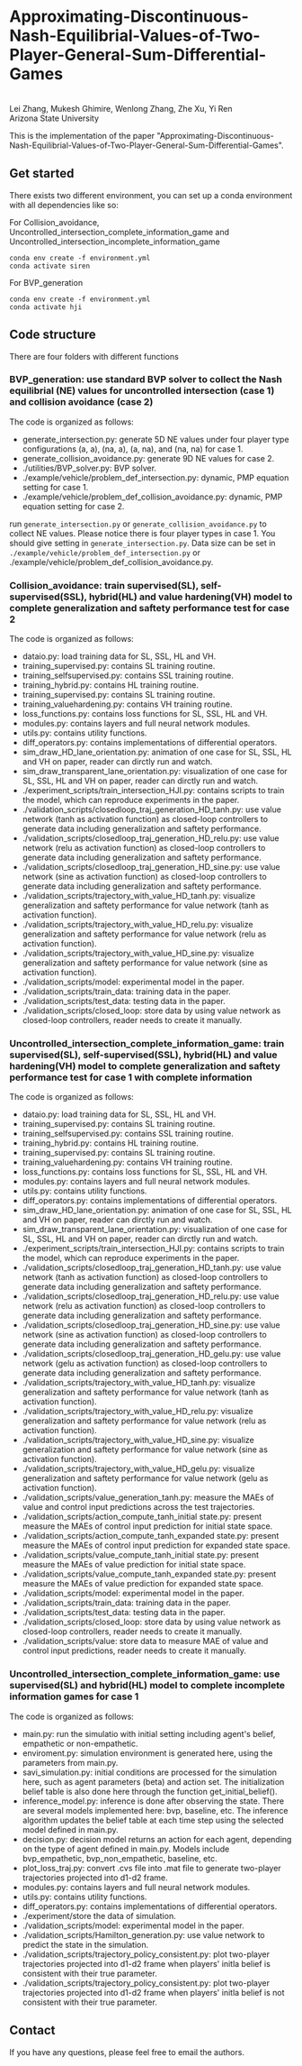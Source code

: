 # Approximating-Discontinuous-Nash-Equilibrial-Values-of-Two-Player-General-Sum-Differential-Games
<br>
Lei Zhang,
Mukesh Ghimire, 
Wenlong Zhang, 
Zhe Xu, 
Yi Ren<br>
Arizona State University

This is the implementation of the paper "Approximating-Discontinuous-Nash-Equilibrial-Values-of-Two-Player-General-Sum-Differential-Games".

## Get started
There exists two different environment, you can set up a conda environment with all dependencies like so:

For Collision_avoidance, Uncontrolled_intersection_complete_information_game and Uncontrolled_intersection_incomplete_information_game
```
conda env create -f environment.yml
conda activate siren
```
For BVP_generation
```
conda env create -f environment.yml
conda activate hji
```

## Code structure
There are four folders with different functions
### BVP_generation: use standard BVP solver to collect the Nash equilibrial (NE) values for uncontrolled intersection (case 1) and collision avoidance (case 2) 
The code is organized as follows:
* generate_intersection.py: generate 5D NE values under four player type configurations (a, a), (na, a), (a, na), and (na, na) for case 1.
* generate_collision_avoidance.py: generate 9D NE values for case 2.
* ./utilities/BVP_solver.py: BVP solver.
* ./example/vehicle/problem_def_intersection.py: dynamic, PMP equation setting for case 1.
* ./example/vehicle/problem_def_collision_avoidance.py: dynamic, PMP equation setting for case 2.

run `generate_intersection.py` or `generate_collision_avoidance.py` to collect NE values. Please notice there is four player types in case 1. You should give setting in `generate_intersection.py`. Data size can be set in `./example/vehicle/problem_def_intersection.py` or ./example/vehicle/problem_def_collision_avoidance.py.

### Collision_avoidance: train supervised(SL), self-supervised(SSL), hybrid(HL) and value hardening(VH) model to complete generalization and saftety performance test for case 2
The code is organized as follows:
* dataio.py: load training data for SL, SSL, HL and VH.
* training_supervised.py: contains SL training routine.
* training_selfsupervised.py: contains SSL training routine.
* training_hybrid.py: contains HL training routine.
* training_supervised.py: contains SL training routine.
* training_valuehardening.py: contains VH training routine.
* loss_functions.py: contains loss functions for SL, SSL, HL and VH.
* modules.py: contains layers and full neural network modules.
* utils.py: contains utility functions.
* diff_operators.py: contains implementations of differential operators.
* sim_draw_HD_lane_orientation.py: animation of one case for SL, SSL, HL and VH on paper, reader can dirctly run and watch.
* sim_draw_transparent_lane_orientation.py: visualization of one case for SL, SSL, HL and VH on paper, reader can dirctly run and watch.
* ./experiment_scripts/train_intersection_HJI.py: contains scripts to train the model, which can reproduce experiments in the paper.
* ./validation_scripts/closedloop_traj_generation_HD_tanh.py: use value network (tanh as activation function) as closed-loop controllers to generate data including generalization and saftety performance.
* ./validation_scripts/closedloop_traj_generation_HD_relu.py: use value network (relu as activation function) as closed-loop controllers to generate data including generalization and saftety performance.
* ./validation_scripts/closedloop_traj_generation_HD_sine.py: use value network (sine as activation function) as closed-loop controllers to generate data including generalization and saftety performance.
* ./validation_scripts/trajectory_with_value_HD_tanh.py: visualize generalization and saftety performance for value network (tanh as activation function).
* ./validation_scripts/trajectory_with_value_HD_relu.py: visualize generalization and saftety performance for value network (relu as activation function).
* ./validation_scripts/trajectory_with_value_HD_sine.py: visualize generalization and saftety performance for value network (sine as activation function).
* ./validation_scripts/model: experimental model in the paper.
* ./validation_scripts/train_data: training data in the paper.
* ./validation_scripts/test_data: testing data in the paper.
* ./validation_scripts/closed_loop: store data by using value network as closed-loop controllers, reader needs to create it manually.

### Uncontrolled_intersection_complete_information_game: train supervised(SL), self-supervised(SSL), hybrid(HL) and value hardening(VH) model to complete generalization and saftety performance test for case 1 with complete information
The code is organized as follows:
* dataio.py: load training data for SL, SSL, HL and VH.
* training_supervised.py: contains SL training routine.
* training_selfsupervised.py: contains SSL training routine.
* training_hybrid.py: contains HL training routine.
* training_supervised.py: contains SL training routine.
* training_valuehardening.py: contains VH training routine.
* loss_functions.py: contains loss functions for SL, SSL, HL and VH.
* modules.py: contains layers and full neural network modules.
* utils.py: contains utility functions.
* diff_operators.py: contains implementations of differential operators.
* sim_draw_HD_lane_orientation.py: animation of one case for SL, SSL, HL and VH on paper, reader can dirctly run and watch.
* sim_draw_transparent_lane_orientation.py: visualization of one case for SL, SSL, HL and VH on paper, reader can dirctly run and watch.
* ./experiment_scripts/train_intersection_HJI.py: contains scripts to train the model, which can reproduce experiments in the paper.
* ./validation_scripts/closedloop_traj_generation_HD_tanh.py: use value network (tanh as activation function) as closed-loop controllers to generate data including generalization and saftety performance.
* ./validation_scripts/closedloop_traj_generation_HD_relu.py: use value network (relu as activation function) as closed-loop controllers to generate data including generalization and saftety performance.
* ./validation_scripts/closedloop_traj_generation_HD_sine.py: use value network (sine as activation function) as closed-loop controllers to generate data including generalization and saftety performance.
* ./validation_scripts/closedloop_traj_generation_HD_gelu.py: use value network (gelu as activation function) as closed-loop controllers to generate data including generalization and saftety performance.
* ./validation_scripts/trajectory_with_value_HD_tanh.py: visualize generalization and saftety performance for value network (tanh as activation function).
* ./validation_scripts/trajectory_with_value_HD_relu.py: visualize generalization and saftety performance for value network (relu as activation function).
* ./validation_scripts/trajectory_with_value_HD_sine.py: visualize generalization and saftety performance for value network (sine as activation function).
* ./validation_scripts/trajectory_with_value_HD_gelu.py: visualize generalization and saftety performance for value network (gelu as activation function).
* ./validation_scripts/value_generation_tanh.py: measure the MAEs of value and control input predictions across the test trajectories.
* ./validation_scripts/action_compute_tanh_initial state.py: present measure the MAEs of control input prediction for initial state space.
* ./validation_scripts/action_compute_tanh_expanded state.py: present measure the MAEs of control input prediction for expanded state space.
* ./validation_scripts/value_compute_tanh_initial state.py: present measure the MAEs of value prediction for initial state space.
* ./validation_scripts/value_compute_tanh_expanded state.py: present measure the MAEs of value prediction for expanded state space.
* ./validation_scripts/model: experimental model in the paper.
* ./validation_scripts/train_data: training data in the paper.
* ./validation_scripts/test_data: testing data in the paper.
* ./validation_scripts/closed_loop: store data by using value network as closed-loop controllers, reader needs to create it manually.
* ./validation_scripts/value: store data to measure MAE of value and control input predictions, reader needs to create it manually.

### Uncontrolled_intersection_complete_information_game: use supervised(SL) and hybrid(HL) model to complete incomplete information games for case 1
The code is organized as follows:
* main.py: run the simulatio with initial setting including agent's belief, empathetic or non-empathetic.
* enviroment.py: simulation environment is generated here, using the parameters from main.py.
* savi_simulation.py: initial conditions are processed for the simulation here, such as agent parameters (beta) and action set. The initialization belief table is also done here through the function get_initial_belief().
* inference_model.py: inference is done after observing the state. There are several models implemented here: bvp, baseline, etc. The inference algorithm updates the belief table at each time step using the selected model defined in main.py.
* decision.py: decision model returns an action for each agent, depending on the type of agent defined in main.py. Models include bvp_empathetic, bvp_non_empathetic, baseline, etc.
* plot_loss_traj.py: convert .cvs file into .mat file to generate two-player trajectories projected into d1-d2 frame. 
* modules.py: contains layers and full neural network modules.
* utils.py: contains utility functions.
* diff_operators.py: contains implementations of differential operators.
* ./experiment/store the data of simulation.
* ./validation_scripts/model: experimental model in the paper.
* ./validation_scripts/Hamilton_generation.py: use value network to predict the state in the simulation.
* ./validation_scripts/trajectory_policy_consistent.py: plot two-player trajectories projected into d1-d2 frame when players' initla belief is consistent with their true parameter. 
* ./validation_scripts/trajectory_policy_consistent.py: plot two-player trajectories projected into d1-d2 frame when players' initla belief is not consistent with their true parameter. 

## Contact
If you have any questions, please feel free to email the authors.
